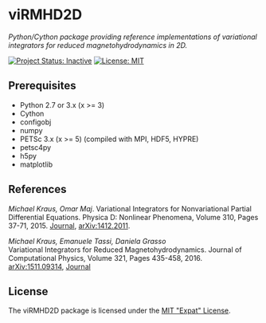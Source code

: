 
# viRMHD2D

*Python/Cython package providing reference implementations of variational integrators for reduced magnetohydrodynamics in 2D.*

[![Project Status: Inactive](http://www.repostatus.org/badges/latest/inactive.svg)](http://www.repostatus.org/#inactive)
[![License: MIT](https://img.shields.io/badge/license-MIT%20License-blue.svg)](LICENSE.md)


## Prerequisites

* Python 2.7 or 3.x (x >= 3)
* Cython
* configobj
* numpy
* PETSc 3.x (x >= 5) (compiled with MPI, HDF5, HYPRE)
* petsc4py
* h5py
* matplotlib


## References

_Michael Kraus, Omar Maj_. Variational Integrators for Nonvariational Partial Differential Equations. Physica D: Nonlinear Phenomena, Volume 310, Pages 37-71, 2015.
[Journal](https://dx.doi.org/10.1016/j.physd.2015.08.002),
[arXiv:1412.2011](https://arxiv.org/abs/1412.2011).  

_Michael Kraus, Emanuele Tassi, Daniela Grasso_   
Variational Integrators for Reduced Magnetohydrodynamics. Journal of Computational Physics, Volume 321, Pages 435-458, 2016.
[arXiv:1511.09314](https://arxiv.org/abs/1511.09314),
[Journal](https://dx.doi.org/10.1016/j.jcp.2016.05.047)


## License

The viRMHD2D package is licensed under the [MIT "Expat" License](LICENSE.md).
